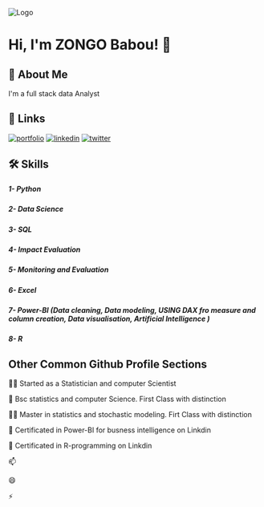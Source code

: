 
![Logo](https://github-readme-stats.vercel.app/api?username=ZongoBabou890&&show_icons=true&title_color=ffffff&icon_color=bb2acf&text_color=daf7dc&bg_color=151515)



# Hi, I'm ZONGO Babou! 👋


## 🚀 About Me
I'm a full stack data Analyst


## 🔗 Links
[![portfolio](https://img.shields.io/badge/my_portfolio-000?style=for-the-badge&logo=ko-fi&logoColor=white)](https://katherineoelsner.com/)
[![linkedin](https://img.shields.io/badge/linkedin-0A66C2?style=for-the-badge&logo=linkedin&logoColor=white)](https://www.linkedin.com/)
[![twitter](https://img.shields.io/badge/twitter-1DA1F2?style=for-the-badge&logo=twitter&logoColor=white)](https://twitter.com/)


## 🛠 Skills

##### 1- Python
##### 2- Data Science
##### 3- SQL
##### 4- Impact Evaluation
##### 5- Monitoring and Evaluation
##### 6- Excel
##### 7- Power-BI (Data cleaning, Data modeling, USING DAX fro measure and column creation, Data visualisation, Artificial Intelligence )
##### 8- R



## Other Common Github Profile Sections
👩‍💻 Started as a Statistician and computer Scientist

🧠 Bsc statistics and computer Science. First Class with distinction

👯‍♀️ Master in statistics and stochastic modeling. Firt Class with distinction

🤔 Certificated in Power-BI for busness intelligence on Linkdin

💬 Certificated in R-programming on Linkdin

📫 

😄 

⚡️ 

